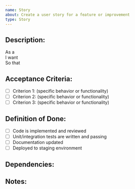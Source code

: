 ```yaml
---
name: Story
about: Create a user story for a feature or improvement
type: Story
---
```

## Description:
As a <!-- [type of user] -->  
I want <!-- [some goal] -->  
So that <!-- [some reason/value] -->  

## Acceptance Criteria:  
- [ ] Criterion 1: (specific behavior or functionality)  
- [ ] Criterion 2: (specific behavior or functionality)  
- [ ] Criterion 3: (specific behavior or functionality)

## Definition of Done:
- [ ] Code is implemented and reviewed  
- [ ] Unit/integration tests are written and passing  
- [ ] Documentation updated  
- [ ] Deployed to staging environment  

## Dependencies:
<!-- List with Links any related issues, bugs, or dependencies -->

## Notes:
<!-- Any extra information, mockups, references, or constraints -->
